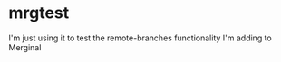 mrgtest
=======

I'm just using it to test the remote-branches functionality I'm adding to Merginal
